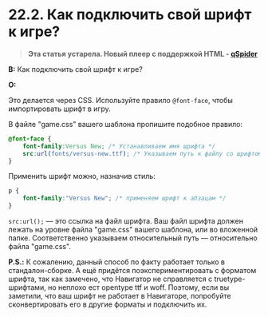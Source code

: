 # 22.2. Как подключить свой шрифт к игре?
<!-- [:faq_22_02] -->

> **Эта статья устарела. Новый плеер с поддержкой HTML - [qSpider](https://aleksversus.github.io/howdo_faq/articles/qspider_0004.html)**

**В:** Как подключить свой шрифт к игре?

**О:**

Это делается через CSS. Используйте правило `@font-face`, чтобы импортировать шрифт в игру.

В файле "game.css" вашего шаблона пропишите подобное правило:

```css
@font-face {
	font-family:Versus New; /* Устанавливаем имя шрифта */
	src:url(fonts/versus-new.ttf); /* Указываем путь к файлу со шрифтом */
}
```

Применить шрифт можно, назначив стиль:

```css
p {
	font-family:"Versus New"; /* применяем шрифт к абзацам */
}
```

`src:url();` — это ссылка на файл шрифта. Ваш файл шрифта должен лежать на уровне файла "game.css" вашего шаблона, или во вложенной папке. Соответственно указываем относительный путь — относительно файла "game.css".

**P.S.:** К сожалению, данный способ по факту работает только в стандалон-сборке. А ещё придётся поэкспериментировать с форматом шрифта, так как замечено, что Навигатор не справляется с truetype-шрифтами, но неплохо ест opentype ttf и woff. Поэтому, если вы заметили, что ваш шрифт не работает в Навигаторе, попробуйте сконвертировать его в другие форматы и подключить их.
